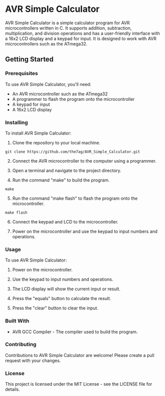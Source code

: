 # AVR Simple Calculator
AVR Simple Calculator is a simple calculator program for AVR microcontrollers written in C. It supports addition, subtraction, multiplication, and division operations and has a user-friendly interface with a 16x2 LCD display and a keypad for input. It is designed to work with AVR microcontrollers such as the ATmega32.

## Getting Started
### Prerequisites
To use AVR Simple Calculator, you'll need:

* An AVR microcontroller such as the ATmega32
* A programmer to flash the program onto the microcontroller
* A keypad for input
* A 16x2 LCD display
### Installing
To install AVR Simple Calculator:

1. Clone the repository to your local machine.
```
git clone https://github.com/the7ag/AVR_Simple_Calculator.git
```
2. Connect the AVR microcontroller to the computer using a programmer.

3. Open a terminal and navigate to the project directory.

4. Run the command "make" to build the program.
```
make
```
5. Run the command "make flash" to flash the program onto the microcontroller.
```
make flash
```
6. Connect the keypad and LCD to the microcontroller.

7. Power on the microcontroller and use the keypad to input numbers and operations.

### Usage
To use AVR Simple Calculator:

1. Power on the microcontroller.

2. Use the keypad to input numbers and operations.

3. The LCD display will show the current input or result.

4. Press the "equals" button to calculate the result.

4. Press the "clear" button to clear the input.

### Built With
* AVR GCC Compiler - The compiler used to build the program.
### Contributing
Contributions to AVR Simple Calculator are welcome! Please create a pull request with your changes.

### License
This project is licensed under the MIT License - see the LICENSE file for details.
